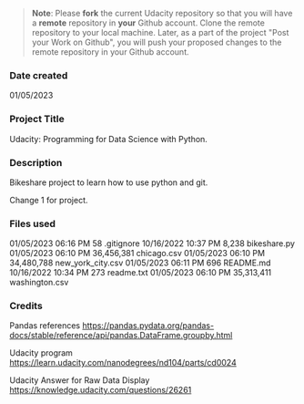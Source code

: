 >**Note**: Please **fork** the current Udacity repository so that you will have a **remote** repository in **your** Github account. Clone the remote repository to your local machine. Later, as a part of the project "Post your Work on Github", you will push your proposed changes to the remote repository in your Github account.

### Date created
01/05/2023

### Project Title
Udacity: Programming for Data Science with Python.

### Description
Bikeshare project to learn how to use python and git. 

Change 1 for project.

### Files used
01/05/2023  06:16 PM                58 .gitignore
10/16/2022  10:37 PM             8,238 bikeshare.py
01/05/2023  06:10 PM        36,456,381 chicago.csv
01/05/2023  06:10 PM        34,480,788 new_york_city.csv
01/05/2023  06:11 PM               696 README.md
10/16/2022  10:34 PM               273 readme.txt
01/05/2023  06:10 PM        35,313,411 washington.csv

### Credits
Pandas references
	https://pandas.pydata.org/pandas-docs/stable/reference/api/pandas.DataFrame.groupby.html

Udacity program
	https://learn.udacity.com/nanodegrees/nd104/parts/cd0024

Udacity Answer for Raw Data Display
	https://knowledge.udacity.com/questions/26261